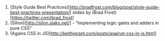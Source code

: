 1. (Style Guide Best Practices)[http://bradfrost.com/blog/post/style-guide-best-practices-presentation/] slides by (Brad Frost)[https://twitter.com/brad_frost]
2. (Silion)[http://silon.slaks.net/] - <q>Implementing logic gates and adders in pure CSS</q>
3. (Agains CSS in JS)[http://keithjgrant.com/posts/against-css-in-js.html]
